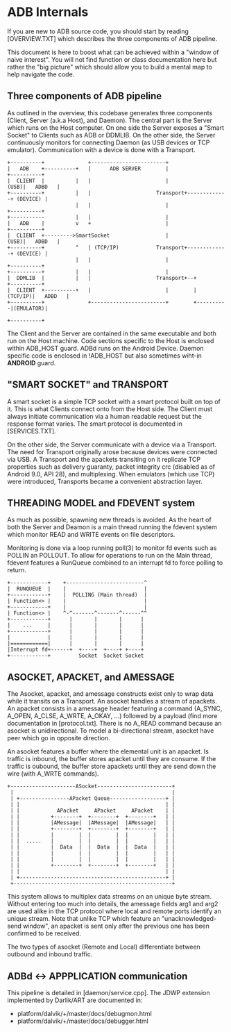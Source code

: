 # ADB Internals

If you are new to ADB source code, you should start by reading [OVERVIEW.TXT] which describes the three components of ADB pipeline.

This document is here to boost what can be achieved within a "window of naive interest". You will not find function or class documentation here but rather the "big picture" which should allow you to build a mental map to help navigate the code.

## Three components of ADB pipeline

As outlined in the overview, this codebase generates three components (Client, Server (a.k.a Host), and Daemon). The central part is the Server which runs on the Host computer. On one side the Server exposes a "Smart Socket" to Clients such as ADB or DDMLIB. On the other side, the Server continuously monitors for connecting Daemon (as USB devices or TCP emulator). Communication with a device is done with a Transport.

```
+----------+              +------------------------+
|   ADB    +----------+   |      ADB SERVER        |                   +----------+
|  CLIENT  |          |   |                        |              (USB)|   ADBD   |
+----------+          |   |                     Transport+-------------+ (DEVICE) |
                      |   |                        |                   +----------+
+-----------          |   |                        |
|   ADB    |          v   +                        |                   +----------+
|  CLIENT  +--------->SmartSocket                  |              (USB)|   ADBD   |
+----------+          ^   | (TCP/IP)            Transport+-------------+ (DEVICE) |
                      |   |                        |                   +----------+
+----------+          |   |                        |
|  DDMLIB  |          |   |                     Transport+--+          +----------+
|  CLIENT  +----------+   |                        |        |  (TCP/IP)|   ADBD   |
+----------+              +------------------------+        +----------|(EMULATOR)|
                                                                       +----------+
```

The Client and the Server are contained in the same executable and both run on the Host machine. Code sections specific to the Host is enclosed within ADB_HOST guard. ADBd runs on the Android Device. Daemon specific code is enclosed in !ADB_HOST but also sometimes wiht-in __ANDROID__ guard.


## "SMART SOCKET" and TRANSPORT

A smart socket is a simple TCP socket with a smart protocol built on top of it. This is what Clients connect onto from the Host side. The Client must always initiate communication via a human readable request but the response format varies. The smart protocol is documented in [SERVICES.TXT].

On the other side, the Server communicate with a device via a Transport. The need for Transport originally arose because devices were connected via USB. A Transport and the apackets transiting on it replicate TCP properties such as delivery guaranty, packet integrity crc (disabled as of Android 9.0, API 28), and multiplexing. When emulators (which use TCP) were introduced, Transports became a convenient abstraction layer.

## THREADING MODEL and FDEVENT system

As much as possible, spawning new threads is avoided. As the heart of both the Server and Deamon is a main thread running the fdevent system which monitor READ and WRITE events on file descriptors.

Monitoring is done via a loop running poll(3) to monitor fd events such as POLLIN an POLLOUT. To allow for operations to run on the Main thread, fdevent features a RunQueue combined to an interrupt fd to force polling to return.

```
+------------+    +-------------------------^
|  RUNQUEUE  |    |                         |
+------------+    |  POLLING (Main thread)  |
| Function<> |    |                         |
+------------+    |                         |
| Function<> |    ^-^-------^-------^------^^
+------------+      |       |       |      |
|    ...     |      |       |       |      |
+------------+      |       |       |      |
|            |      |       |       |      |
|============|      |       |       |      |
|Interrupt fd+------+  +----+  +----+ +----+
+------------+         Socket  Socket Socket
```

## ASOCKET, APACKET, and AMESSAGE

The Asocket, apacket, and amessage constructs exist only to wrap data while it transits on a Transport. An asocket handles a stream of apackets. An apacket consists in a amessage header featuring a command (A_SYNC, A_OPEN, A_CLSE, A_WRTE, A_OKAY, ...) followed by a payload (find more documentation in [protocol.txt]. There is no A_READ command because an asocket is unidirectional. To model a bi-directional stream, asocket have peer which go in opposite direction.

An asocket features a buffer where the elemental unit is an apacket. Is traffic is inbound, the buffer stores apacket until they are consume. If the traffic is oubound, the buffer store apackets until they are send down the wire (with A_WRTE commands).

```
+---------------------ASocket------------------------+
 |                                                   |
 | +----------------APacket Queue------------------+ |
 | |                                               | |
 | |            APacket     APacket     APacket    | |
 | |          +--------+  +--------+  +--------+   | |
 | |          |AMessage|  |AMessage|  |AMessage|   | |
 | |          +--------+  +--------+  +--------+   | |
 | |          |        |  |        |  |        |   | |
 | |  .....   |        |  |        |  |        |   | |
 | |          |  Data  |  |  Data  |  |  Data  |   | |
 | |          |        |  |        |  |        |   | |
 | |          |        |  |        |  |        |   | |
 | |          +--------+  +--------+  +--------+   | |
 | |                                               | |
 | +-----------------------------------------------+ |
 +---------------------------------------------------+
```

This system allows to multiplex data streams on an unique byte stream.  Without entering too much into details, the amessage fields arg1 and arg2 are used alike in the TCP protocol where local and remote ports identify an unique stream. Note that unlike TCP which feature an "unacknowledged-send window", an apacket is sent only after the previous one has been confirmed to be received.

The two types of asocket (Remote and Local) differentiate between outbound and inbound traffic.

## ADBd <-> APPPLICATION communication

This pipeline is detailed in [daemon/service.cpp]. The JDWP extension implemented by Darlik/ART are documented in:
- platform/dalvik/+/master/docs/debugmon.html
- platform/dalvik/+/master/docs/debugger.html
